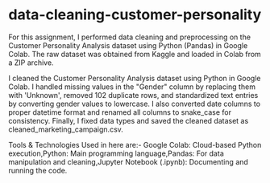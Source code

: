 # data-cleaning-customer-personality
For this assignment, I performed data cleaning and preprocessing on the Customer Personality Analysis dataset using Python (Pandas) in Google Colab. The raw dataset was obtained from Kaggle and loaded in Colab from a ZIP archive. 

I cleaned the Customer Personality Analysis dataset using Python in Google Colab. I handled missing values in the "Gender" column by replacing them with 'Unknown', removed 102 duplicate rows, and standardized text entries by converting gender values to lowercase. I also converted date columns to proper datetime format and renamed all columns to snake_case for consistency. Finally, I fixed data types and saved the cleaned dataset as cleaned_marketing_campaign.csv.

Tools & Technologies Used in here are:-
Google Colab: Cloud-based Python execution,Python: Main programming language,Pandas: For data manipulation and cleaning,Jupyter Notebook (.ipynb): Documenting and running the code.
